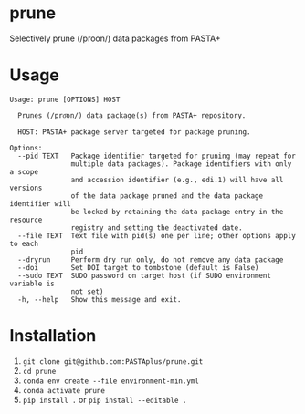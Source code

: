 # prune
Selectively prune (/pro͞on/) data packages from PASTA+

# Usage
```
Usage: prune [OPTIONS] HOST

  Prunes (/pro͞on/) data package(s) from PASTA+ repository.

  HOST: PASTA+ package server targeted for package pruning.

Options:
  --pid TEXT   Package identifier targeted for pruning (may repeat for
               multiple data packages). Package identifiers with only a scope
               and accession identifier (e.g., edi.1) will have all versions
               of the data package pruned and the data package identifier will
               be locked by retaining the data package entry in the resource
               registry and setting the deactivated date.
  --file TEXT  Text file with pid(s) one per line; other options apply to each
               pid
  --dryrun     Perform dry run only, do not remove any data package
  --doi        Set DOI target to tombstone (default is False)
  --sudo TEXT  SUDO password on target host (if SUDO environment variable is
               not set)
  -h, --help   Show this message and exit.
```

# Installation
1. `git clone git@github.com:PASTAplus/prune.git`
1. `cd prune`
1. `conda env create --file environment-min.yml`
1. `conda activate prune`
1. `pip install .` or `pip install --editable .`
